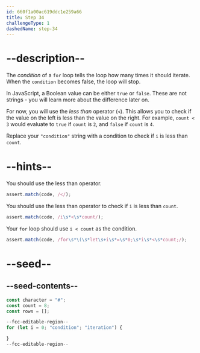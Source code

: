 ```yaml
---
id: 660f1a00ac619ddc1e259a66
title: Step 34
challengeType: 1
dashedName: step-34
---
```


# --description--

The <dfn>condition</dfn> of a `for` loop tells the loop how many times it should iterate. When the `condition` becomes false, the loop will stop.

In JavaScript, a Boolean value can be either `true` or `false`. These are not strings - you will learn more about the difference later on.

For now, you will use the <dfn>less than</dfn> operator (`<`). This allows you to check if the value on the left is less than the value on the right. For example, `count < 3` would evaluate to `true` if `count` is `2`, and `false` if `count` is `4`.

Replace your `"condition"` string with a condition to check if `i` is less than `count`.

# --hints--

You should use the less than operator.

```js
assert.match(code, /</);
```

You should use the less than operator to check if `i` is less than `count`.

```js
assert.match(code, /i\s*<\s*count/);
```

Your `for` loop should use `i < count` as the condition.

```js
assert.match(code, /for\s*\(\s*let\s+i\s*=\s*0;\s*i\s*<\s*count;/);
```

# --seed--

## --seed-contents--

```js
const character = "#";
const count = 8;
const rows = [];

--fcc-editable-region--
for (let i = 0; "condition"; "iteration") {

}
--fcc-editable-region--
```
